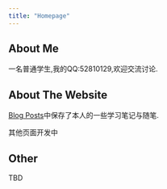 ```yaml
---
title: "Homepage"
---
```


## About Me

一名普通学生,我的QQ:52810129,欢迎交流讨论.



## About The Website

[Blog Posts](https://yl.github.io/archive/)中保存了本人的一些学习笔记与随笔.

其他页面开发中



## Other

TBD
